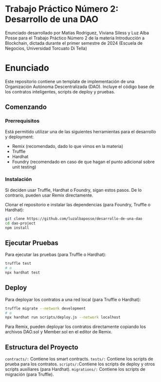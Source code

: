 # Trabajo Práctico Número 2: Desarrollo de una DAO
Enunciado desarrollado por Matías Rodriguez, Viviana Siless y Luz Alba Posse para el Trabajo Práctico Número 2 de la materia Introducción a Blockchain, dictada durante el primer semestre de 2024 (Escuela de Negocios, Universidad Torcuato Di Tella)

# Enunciado
Este repositorio contiene un template de implementación de una Organización Autónoma Descentralizada (DAO). Incluye el código base de los contratos inteligentes, scripts de deploy y pruebas.

## Comenzando

### Prerrequisitos

Está permitido utilizar una de las siguientes herramientas para el desarrollo y deployment:
- Remix (recomendado, dado lo que vimos en la materia)
- Truffle
- Hardhat
- Foundry (recomendado en caso de que hagan el punto adicional sobre unit testing)

### Instalación

Si deciden usar Truffle, Hardhat o Foundry, sigan estos pasos. De lo contrario, pueden usar Remix directamente.

Clonar el repositorio e instalar las dependencias (para Foundry, Truffle o Hardhat):

```bash
git clone https://github.com/luzalbaposse/desarrollo-de-una-dao
cd dao-project
npm install
```

## Ejecutar Pruebas
Para ejecutar las pruebas (para Truffle o Hardhat):

```bash
truffle test
# o
npx hardhat test
```

## Deploy
Para deployar los contratos a una red local (para Truffle o Hardhat):

```bash
truffle migrate --network development
# o
npx hardhat run scripts/deploy.js --network localhost
```

Para Remix, pueden deployar los contratos directamente copiando los archivos DAO.sol y Member.sol en el editor de Remix.

## Estructura del Proyecto
`contracts/:` Contiene los smart contracts.
`tests/:` Contiene los scripts de prueba para los contratos.
`scripts/:`Contiene los scripts de deploy y otros scripts auxiliares (para Hardhat).
`migrations/:` Contiene los scripts de migración (para Truffle).
